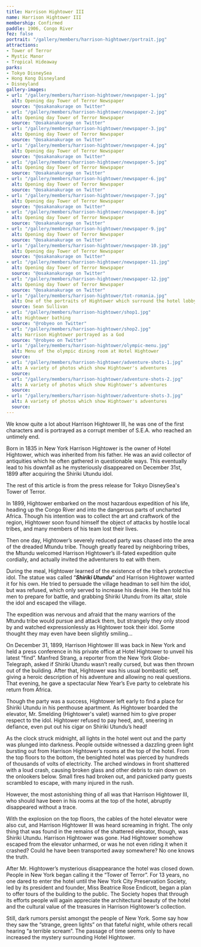 ```yaml
---
title: Harrison Hightower III
name: Harrison Hightower III
membership: Confirmed
paddle: 1906, Congo River
fez: false
portrait: "/gallery/members/harrison-hightower/portrait.jpg"
attractions:
- Tower of Terror
- Mystic Manor
- Tropical Hideaway
parks:
- Tokyo DisneySea
- Hong Kong Disneyland
- Disneyland
gallery-images:
- url: "/gallery/members/harrison-hightower/newspaper-1.jpg"
  alt: Opening day Tower of Terror Newspaper
  source: "@osakanakurage on Twitter"
- url: "/gallery/members/harrison-hightower/newspaper-2.jpg"
  alt: Opening day Tower of Terror Newspaper
  source: "@osakanakurage on Twitter"
- url: "/gallery/members/harrison-hightower/newspaper-3.jpg"
  alt: Opening day Tower of Terror Newspaper
  source: "@osakanakurage on Twitter"
- url: "/gallery/members/harrison-hightower/newspaper-4.jpg"
  alt: Opening day Tower of Terror Newspaper
  source: "@osakanakurage on Twitter"
- url: "/gallery/members/harrison-hightower/newspaper-5.jpg"
  alt: Opening day Tower of Terror Newspaper
  source: "@osakanakurage on Twitter"
- url: "/gallery/members/harrison-hightower/newspaper-6.jpg"
  alt: Opening day Tower of Terror Newspaper
  source: "@osakanakurage on Twitter"
- url: "/gallery/members/harrison-hightower/newspaper-7.jpg"
  alt: Opening day Tower of Terror Newspaper
  source: "@osakanakurage on Twitter"
- url: "/gallery/members/harrison-hightower/newspaper-8.jpg"
  alt: Opening day Tower of Terror Newspaper
  source: "@osakanakurage on Twitter"
- url: "/gallery/members/harrison-hightower/newspaper-9.jpg"
  alt: Opening day Tower of Terror Newspaper
  source: "@osakanakurage on Twitter"
- url: "/gallery/members/harrison-hightower/newspaper-10.jpg"
  alt: Opening day Tower of Terror Newspaper
  source: "@osakanakurage on Twitter"
- url: "/gallery/members/harrison-hightower/newspaper-11.jpg"
  alt: Opening day Tower of Terror Newspaper
  source: "@osakanakurage on Twitter"
- url: "/gallery/members/harrison-hightower/newspaper-12.jpg"
  alt: Opening day Tower of Terror Newspaper
  source: "@osakanakurage on Twitter"
- url: "/gallery/members/harrison-hightower/tot-romania.jpg"
  alt: One of the portraits of Hightower which surround the hotel lobby
  source: Sean Sullivan
- url: "/gallery/members/harrison-hightower/shop1.jpg"
  alt: Hightower bathing
  source: "@robyeo on Twitter"
- url: "/gallery/members/harrison-hightower/shop2.jpg"
  alt: Harrison Hightower portrayed as a God
  source: "@robyeo on Twitter"
- url: "/gallery/members/harrison-hightower/olympic-menu.jpg"
  alt: Menu of the olympic dining room at Hotel Hightower
  source: 
- url: "/gallery/members/harrison-hightower/adventure-shots-1.jpg"
  alt: A variety of photos which show Hightower's adventures
  source: 
- url: "/gallery/members/harrison-hightower/adventure-shots-2.jpg"
  alt: A variety of photos which show Hightower's adventures
  source: 
- url: "/gallery/members/harrison-hightower/adventure-shots-3.jpg"
  alt: A variety of photos which show Hightower's adventures
  source: 
---
```


We know quite a lot about Harrison Hightower III, he was one of the first characters and is portrayed as a corrupt member of S.E.A. who reached an untimely end.

Born in 1835 in New York Harrison Hightower is the owner of Hotel Hightower, which was inherited from his father. He was an avid collector of antiquities which he often gathered in questionable ways. This eventually lead to his downfall as he mysteriously disappeared on December 31st, 1899 after acquiring the Shiriki Utundu idol.

The rest of this article is from the press release for Tokyo DisneySea's Tower of Terror.

In 1899, Hightower embarked on the most hazardous expedition of his life, heading up the Congo River and into the dangerous parts of uncharted Africa. Though his intention was to collect the art and craftwork of the region, Hightower soon found himself the object of attacks by hostile local tribes, and many members of his team lost their lives.

Then one day, Hightower’s severely reduced party was chased into the area of the dreaded Mtundu tribe. Though greatly feared by neighboring tribes, the Mtundu welcomed Harrison Hightower’s ill-fated expedition quite cordially, and actually invited the adventurers to eat with them.

During the meal, Hightower learned of the existence of the tribe’s protective idol. The statue was called “**_Shiriki Utundu_**” and Harrison Hightower wanted it for his own. He tried to persuade the village headman to sell him the idol, but was refused, which only served to increase his desire. He then told his men to prepare for battle, and grabbing Shiriki Utundu from its altar, stole the idol and escaped the village.

The expedition was nervous and afraid that the many warriors of the Mtundu tribe would pursue and attack them, but strangely they only stood by and watched expressionlessly as Hightower took their idol. Some thought they may even have been slightly smiling…

On December 31, 1899, Harrison Hightower III was back in New York and held a press conference in his private office at Hotel Hightower to unveil his latest “find”. Manfred Strang, a reporter from the New York Globe-Telegraph, asked if Shiriki Utundu wasn’t really cursed, but was then thrown out of the building. After that, Hightower was his usual bombastic self, giving a heroic description of his adventure and allowing no real questions. That evening, he gave a spectacular New Year’s Eve party to celebrate his return from Africa.

Though the party was a success, Hightower left early to find a place for Shiriki Utundu in his penthouse apartment. As Hightower boarded the elevator, Mr. Smelding (Hightower's valet) warned him to give proper respect to the idol. Hightower refused to pay heed, and, sneering in defiance, even put out his cigar on Shiriki Utundu’s head!

As the clock struck midnight, all lights in the hotel went out and the party was plunged into darkness. People outside witnessed a dazzling green light bursting out from Harrison Hightower’s rooms at the top of the hotel. From the top floors to the bottom, the benighted hotel was pierced by hundreds of thousands of volts of electricity. The arched windows in front shattered with a loud crash, causing broken glass and other debris to rain down on the onlookers below. Small fires had broken out, and panicked party guests scrambled to escape, with many injured in the rush.

However, the most astonishing thing of all was that Harrison Hightower III, who should have been in his rooms at the top of the hotel, abruptly disappeared without a trace.

With the explosion on the top floors, the cables of the hotel elevator were also cut, and Harrison Hightower III was heard screaming in fright. The only thing that was found in the remains of the shattered elevator, though, was Shiriki Utundu. Harrison Hightower was gone. Had Hightower somehow escaped from the elevator unharmed, or was he not even riding it when it crashed? Could he have been transported away somewhere? No one knows the truth.

After Mr. Hightower’s mysterious disappearance the hotel was closed down. People in New York began calling it the “Tower of Terror”. For 13 years, no one dared to enter the hotel until the New York City Preservation Society, led by its president and founder, Miss Beatrice Rose Endicott, began a plan to offer tours of the building to the public. The Society hopes that through its efforts people will again appreciate the architectural beauty of the hotel and the cultural value of the treasures in Harrison Hightower’s collection.

Still, dark rumors persist amongst the people of New York. Some say how they saw the “strange, green lights” on that fateful night, while others recall hearing “a terrible scream”. The passage of time seems only to have increased the mystery surrounding Hotel Hightower.
